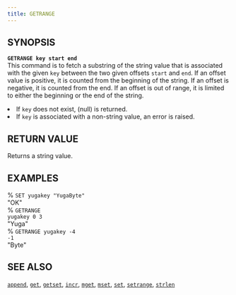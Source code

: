 ```yaml
---
title: GETRANGE
---
```


## SYNOPSIS
<code><b>GETRANGE key start end</b></code><br>
This command is to fetch a substring of the string value that is associated with the given <code>key</code> between the two given offsets <code>start</code> and <code>end</code>. If an offset value is positive, it is counted from the beginning of the string. If an offset is negative, it is counted from the end. If an offset is out of range, it is limited to either the beginning or the end of the string.
<li>If <code>key</code> does not exist, (null) is returned.</li>
<li>If <code>key</code> is associated with a non-string value, an error is raised.</li>

## RETURN VALUE
Returns a string value.

## EXAMPLES
% <code>SET yugakey "YugaByte"</code><br>
"OK"<br>
% <code>GETRANGE yugakey 0 3</code><br>
"Yuga"<br>
% <code>GETRANGE yugakey -4 -1</code><br>
"Byte"<br>

## SEE ALSO
[`append`](../append/), [`get`](../get/), [`getset`](../getset/), [`incr`](../incr/), [`mget`](../mget/), [`mset`](../mset/), [`set`](../set/), [`setrange`](../setrange/), [`strlen`](../strlen/)
